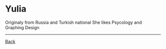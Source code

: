 # Yulia
Originaly from Russia and Turkish national
She likes Psycology and Graphing Design

---

[Back](./README.md)